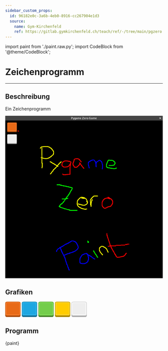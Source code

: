 ```yaml
---
sidebar_custom_props:
  id: 96182e0c-3a6b-4eb0-8916-cc267904e1d3
  source:
    name: Gym-Kirchenfeld
    ref: https://gitlab.gymkirchenfeld.ch/teach/ref/-/tree/main/pgzero
---
```


import paint from './paint.raw.py';
import CodeBlock from '@theme/CodeBlock';

# Zeichenprogramm
---

## Beschreibung

Ein Zeichenprogramm

![](./screenshot-paint.png)

## Grafiken

![](./images/button_red.png)
![](./images/button_blue.png)
![](./images/button_green.png)
![](./images/button_yellow.png)
![](./images/button_grey.png)

## Programm

<CodeBlock language='python'>
{paint}
</CodeBlock>
